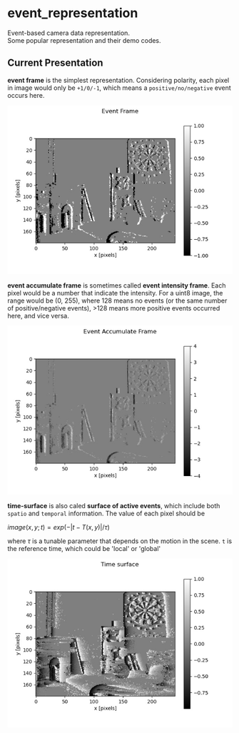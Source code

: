 # event_representation

Event-based camera data representation.  
Some popular representation and their demo codes.



## Current Presentation 

**event frame** is the simplest representation. Considering polarity, each pixel in image would only be `+1/0/-1`, which means a `positive/no/negative` event occurs here.  

![event frame](https://raw.githubusercontent.com/LarryDong/event_representation/main/figure/event_frame.jpg)



**event accumulate frame** is sometimes called **event intensity frame**. Each pixel would be a number that indicate the intensity. For a uint8 image, the range would be (0, 255), where 128 means no events (or the same number of positive/negative events), >128 means more positive events occurred here, and vice versa.

![event accumulate frame](https://raw.githubusercontent.com/LarryDong/event_representation/main/figure/event_accumulate_frame.jpg)



**time-surface** is also caled **surface of active events**, which include both `spatio` and `temporal` information. The value of each pixel should be 

$image(x,y; t) = exp(-|t-T(x,y)| / \tau)$

where $\tau$ is a tunable parameter that depends on the motion in the scene. `t` is the reference time, which could be 'local' or 'global'

![time_surface](https://raw.githubusercontent.com/LarryDong/event_representation/main/figure/time_surface.jpg)

